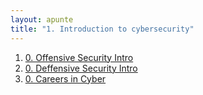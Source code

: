 ```yaml
---
layout: apunte
title: "1. Introduction to cybersecurity"
---
```


1. [0. Offensive Security Intro](/apuntes/thm/1-pre-security/1-introduction-to-cybersecurity/1-offensive-security-intro/0-offensive-security-intro/)
2. [0. Deffensive Security Intro](/apuntes/thm/1-pre-security/1-introduction-to-cybersecurity/2-deffensive-security-intro/0-deffensive-security-intro/)
3. [0. Careers in Cyber](/apuntes/thm/1-pre-security/1-introduction-to-cybersecurity/3-careers-in-cyber/0-careers-in-cyber/)